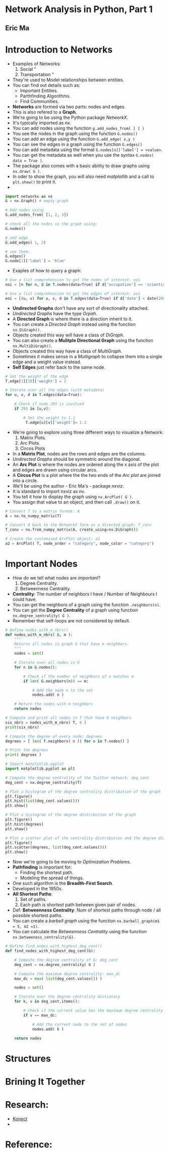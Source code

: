 # Network Analysis in Python, Part 1
## Eric Ma

# Introduction to Networks
- Examples of Networks:
  1. Social "
  2. Transportation "
- They're used to Model relationships between entities.
- You can find out details such as:
  * Important Entities.
  * Parthfinding Algorithms.
  * Find Communities.
- **Networks** are formed via two parts: nodes and edges.
- This is also refered to a **Graph**.
- We're going to be using the Python package *NetworkX*.
- It's typically imported as *nx*.
- You can add nodes using the function `g.add_nodes_from( [ ] )`
- You see the nodes in the graph using the function `G.nodes()`
- You can add an edge using the function `G.add_edge( x,y )`
- You can see the edges in a graph using the function `G.edges()`
- You can add metadata using the format `G.nodes[n]['label'] = <value>`.
- You can get the metadata as well when you use the syntax `G.nodes( data = True )`.
- The package also comes with a basic ability to draw graphs using `nx.draw( G )`.
- In oder to show the graph, you will also need *matplotlib* and a call to `plt.show()` to print it.
-
```python
import networkx as nx
G = nx.Graph() # empty graph

# Add nodes using
G.add_nodes_from( [1, 2, 3])

# check all the nodes in the grpah using:
G.nodes()

# add edge
G.add_edges( 1, 2)

# see them:
G.edges()
G.node[1]['label'] = 'blue'
```
- Exaples of how to query a graph:
```python
# Use a list comprehension to get the nodes of interest: noi
noi = [n for n, d in T.nodes(data=True) if d['occupation'] == 'scientist']

# Use a list comprehension to get the edges of interest: eoi
eoi = [(u, v) for u, v, d in T.edges(data=True) if d['date'] < date(2009,12,31) ]
```
- **Undirected Graphs** don't have any sort of directionality attached.
- *Undirected Graphs* have the type *Grpah*.
- A **Directed Graph** is where there is a direction inherit to it.
- You can create a *Directed Graph* instead using the function `nx.DiGraph()`.
- Objects created this way will have a class of *DiGraph*.
- You can also create a **Mulitple Directional Graph** using the function `nx.MultiDiGraph()`.
- Objects created this way have a class of *MultiGraph*.
- Sometimes it makes sense in a *Mutligraph* to collapse them into a single edge and a weight value instead.
- **Self Edges** just refer back to the same node.
```python
# Set the weight of the edge
T.edge[1][10]['weight'] = 2

# Iterate over all the edges (with metadata)
for u, v, d in T.edges(data=True):

    # Check if node 293 is involved
    if 293 in [u,v]:

        # Set the weight to 1.1
         T.edge[u][v]['weight']= 1.1
```
- We're going to explore using three different ways to visualize a Network:
  1. Matrix Plots.
  2. Arc Plots.
  3. Circos Plots
- In a **Matrix Plot**, nodes are the rows and edges are the columns.
- *Undirected Graphs* should be symmetric around the diagonal.
- An **Arc Plot** is where the nodes are ordered along the x axis of the plot and edges are drawn using circular arcs.
- A **Circos Plot** is a plot where the the two ends of the *Arc plot* are joined into a circle.
- We'll be using the author - Eric Ma's - package *nxviz*.
- It is standard to import nxviz as nv.
- You tell it how to display the graph using `nv.ArcPlot( G )`.
- You assign that value to an object, and then call `.draw()` on it.
```python
# Convert T to a matrix format: A
A = nx.to_numpy_matrix(T)

# Convert A back to the NetworkX form as a directed graph: T_conv
T_conv = nx.from_numpy_matrix(A, create_using=nx.DiGraph())

# Create the customized ArcPlot object: a2
a2 = ArcPlot( T, node_order = "category", node_color = "category")
```


# Important Nodes
- How do we tell what nodes are *important*?
  1. Degree Centrality.
  2. Betweenness Centrality.
- **Centrality**: The number of neighbors I have / Number of Neighbours I could have.
- You can get the neighbors of a graph using the function `.neighbors(n)`.
- You can get the **Degree Centrality** of a graph using function `nx.degree_centrality( G )`.
- Remember that self-loops are not considered by default.
```python
# Define nodes_with_m_nbrs()
def nodes_with_m_nbrs( G, m ):
    """
    Returns all nodes in graph G that have m neighbors.
    """
    nodes = set()

    # Iterate over all nodes in G
    for n in G.nodes():

        # Check if the number of neighbors of n matches m
        if len( G.neighbors(n)) == m:

            # Add the node n to the set
            nodes.add( n )

    # Return the nodes with m neighbors
    return nodes

# Compute and print all nodes in T that have 6 neighbors
six_nbrs = nodes_with_m_nbrs( T, 6 )
print(six_nbrs)
```
```python
# Compute the degree of every node: degrees
degrees = [ len( T.neighbors( n )) for n in T.nodes() ]

# Print the degrees
print( degrees )
```
```python
# Import matplotlib.pyplot
import matplotlib.pyplot as plt

# Compute the degree centrality of the Twitter network: deg_cent
deg_cent = nx.degree_centrality(T)

# Plot a histogram of the degree centrality distribution of the graph
plt.figure()
plt.hist(list(deg_cent.values()))
plt.show()

# Plot a histogram of the degree distribution of the graph
plt.figure()
plt.hist(degrees)
plt.show()

# Plot a scatter plot of the centrality distribution and the degree distribution
plt.figure()
plt.scatter(degrees, list(deg_cent.values()))
plt.show()
```
- Now we're going to be moving to *Optimization Problems*.
- **Pathfinding** is important for:
  * Finding the shortest path.
  * Modeling the spread of things.
- One such algorithm is the **Breadth-First Search**.
- Developed in the 1950s.
- **All Shortest Paths**:
  1. Set of paths.
  2. Each path is shortest path between given pair of nodes.
- Def: **Betweenness Centrality**: Num of shortest paths through node / all possible shortest paths.
- You can create a *barbell graph* using the function `nx.barbell_graph(m1 = 5, m2 =1)`.
- You can calculate the *Betweenness Centrality* using the function `nx.betweeness_centrality(G)`.
```python
# Define find_nodes_with_highest_deg_cent()
def find_nodes_with_highest_deg_cent(G):

    # Compute the degree centrality of G: deg_cent
    deg_cent = nx.degree_centrality( G )

    # Compute the maximum degree centrality: max_dc
    max_dc = max( list(deg_cent.values()) )

    nodes = set()

    # Iterate over the degree centrality dictionary
    for k, v in deg_cent.items():

        # Check if the current value has the maximum degree centrality
        if v == max_dc:

            # Add the current node to the set of nodes
            nodes.add( k )

    return nodes
```


# Structures

# Brining It Together

# Research:
- [Konect](http://konect.uni-koblenz.de/)
-


# Reference:
